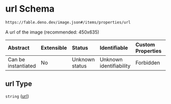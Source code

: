 # url Schema

```txt
https://fable.deno.dev/image.json#/items/properties/url
```

A url of the image (recommended: 450x635)

| Abstract            | Extensible | Status         | Identifiable            | Custom Properties | Additional Properties | Access Restrictions | Defined In                                               |
| :------------------ | :--------- | :------------- | :---------------------- | :---------------- | :-------------------- | :------------------ | :------------------------------------------------------- |
| Can be instantiated | No         | Unknown status | Unknown identifiability | Forbidden         | Allowed               | none                | [image.json\*](../out/image.json "open original schema") |

## url Type

`string` ([url](image-image-properties-url.md))
